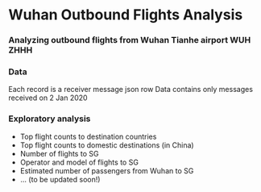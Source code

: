 # Wuhan Outbound Flights Analysis
### Analyzing outbound flights from Wuhan Tianhe airport WUH ZHHH

### Data
Each record is a receiver message json row
Data contains only messages received on 2 Jan 2020

### Exploratory analysis
- Top flight counts to destination countries
- Top flight counts to domestic destinations (in China)
- Number of flights to SG
- Operator and model of flights to SG
- Estimated number of passengers from Wuhan to SG
- ... (to be updated soon!)
